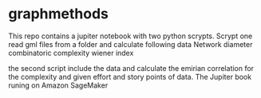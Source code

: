 # graphmethods
This repo contains a jupiter notebook with two python scrypts.
Scrypt one read gml files from a folder and calculate following data
Network diameter
combinatoric complexity
wiener index

the second script include the data and calculate the emirian correlation for the complexity and given effort and story points of data.
The Jupiter book runing on Amazon SageMaker

